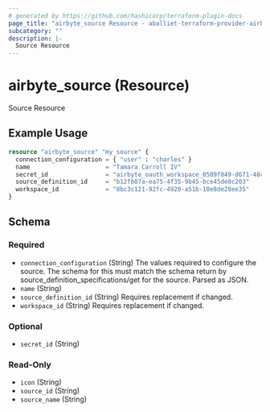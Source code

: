 ```yaml
---
# generated by https://github.com/hashicorp/terraform-plugin-docs
page_title: "airbyte_source Resource - aballiet-terraform-provider-airbyte-oss"
subcategory: ""
description: |-
  Source Resource
---
```


# airbyte_source (Resource)

Source Resource

## Example Usage

```terraform
resource "airbyte_source" "my_source" {
  connection_configuration = { "user" : "charles" }
  name                     = "Tamara Carroll IV"
  secret_id                = "airbyte_oauth_workspace_0509f049-d671-48cb-8105-0a23d47e6db6_secret_e0d38206-034e-4d75-9d21-da5a99b02826_v1"
  source_definition_id     = "b12f607a-ea75-4f35-9b45-bce45de0c203"
  workspace_id             = "8bc3c121-92fc-4920-a51b-10e8de28ee35"
}
```

<!-- schema generated by tfplugindocs -->
## Schema

### Required

- `connection_configuration` (String) The values required to configure the source. The schema for this must match the schema return by source_definition_specifications/get for the source. Parsed as JSON.
- `name` (String)
- `source_definition_id` (String) Requires replacement if changed.
- `workspace_id` (String) Requires replacement if changed.

### Optional

- `secret_id` (String)

### Read-Only

- `icon` (String)
- `source_id` (String)
- `source_name` (String)


